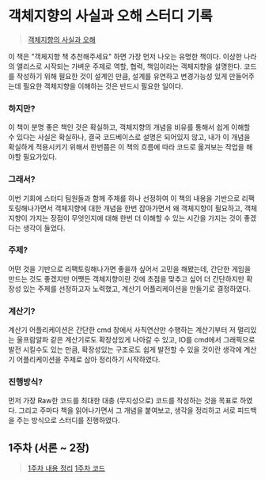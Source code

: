 # 객체지향의 사실과 오해 스터디 기록

> [객체지향의 사실과 오해](http://www.kyobobook.co.kr/product/detailViewKor.laf?mallGb=KOR&ejkGb=KOR&barcode=9788998139766)

이 책은 "객체지향 책 추천해주세요" 하면 가장 먼저 나오는 유명한 책이다. 이상한 나라의 앨리스로 시작되는 가벼운 주제로 역할, 협력, 책임이라는 객체지향을 설명한다. 코드를 작성하기 위해 필요한 것이 설계인 만큼, 설계를 유연하고 변경가능성 있게 만들어주는데 필요한 객체지향을 이해하는 것은 반드시 필요한 일이다.

### 하지만?

이 책이 분명 좋은 책인 것은 확실하고, 객체지향의 개념을 비유를 통해서 쉽게 이해할 수 있다는 사실은 확실하나, 결국 코드베이스로 설명은 되어있지 않고, 내가 이 개념을 확실하게 적용시키기 위해서 한번쯤은 이 책의 흐름에 따라 코드로 옮겨보는 작업을 해야할 필요가있다.

### 그래서?

이번 기회에 스터디 팀원들과 함께 주제를 하나 선정하여 이 책의 내용을 기반으로 리팩토링해나가면서 객체지향에 대한 개념을 한번 잡아가면서 왜 객체지향이 필요하고, 객체지향이 가지는 장점이 무엇인지에 대해 한번 더 이해할 수 있는 시간을 가지는 것이 좋겠다는 생각이 들었다.

### 주제?

어떤 것을 기반으로 리팩토링해나가면 좋을까 싶어서 고민을 해봤는데, 간단한 게임을 만드는 것도 좋겠지만 어쨋든 객체지향이란 것에 초점을 맞추고 싶어 더 간단하지만 확장성 있는 주제를 선정하고자 노력했고, 계산기 어플리케이션을 만들기로 결정하였다.

### 계산기?

계산기 어플리케이션은 간단한 cmd 창에서 사칙연산만 수행하는 계산기부터 저 멀리있는 울프람알파 같은 계산기로도 확장성있게 나아갈 수 있고, IO를 cmd에서 그래픽으로 발전 시킬수도 있는 만큼, 확장성있는 구조로도 쉽게 발전할 수 있을 것이란 생각에 계산기 어플리케이션을 주제로 삼아 정리하기 시작하였다.

### 진행방식?

먼저 가장 Raw한 코드를 최대한 대충 (무지성으로) 코드를 작성하는 것을 목표로 하였다. 그리고 주마다 책을 읽어나가면서 그 개념을 붙여보고, 생각을 정리하고 서로 피드백을 주는 방식으로 스터디를 진행하였다.

## 1주차 (서론 ~ 2장)
> [1주차 내용 정리](https://albi-tech.tistory.com/5)
> [1주차 코드](https://albi-tech.tistory.com/6)
